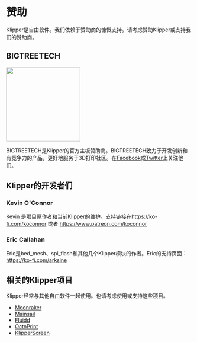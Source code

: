 # 赞助

Klipper是自由软件。我们依赖于赞助商的慷慨支持。请考虑赞助Klipper或支持我们的赞助商。

## BIGTREETECH

[<img src="./img/sponsors/BTT_BTT.png" width="200" />](https://bigtree-tech.com/collections/all-products)

BIGTREETECH是Klipper的官方主板赞助商。BIGTREETECH致力于开发创新和有竞争力的产品，更好地服务于3D打印社区。在[Facebook](https://www.facebook.com/BIGTREETECH)或[Twitter](https://twitter.com/BigTreeTech)上关注他们。

## Klipper的开发者们

### Kevin O'Connor

Kevin 是项目原作者和当前Klipper的维护。支持链接在<https://ko-fi.com/koconnor> 或者 <https://www.patreon.com/koconnor>

### Eric Callahan

Eric是bed_mesh、spi_flash和其他几个Klipper模块的作者。Eric的支持页面：<https://ko-fi.com/arksine>

## 相关的Klipper项目

Klipper经常与其他自由软件一起使用。也请考虑使用或支持这些项目。

* [Moonraker](https://github.com/Arksine/moonraker)
* [Mainsail](https://github.com/mainsail-crew/mainsail)
* [Fluidd](https://github.com/fluidd-core/fluidd)
* [OctoPrint](https://octoprint.org/)
* [KlipperScreen](https://github.com/jordanruthe/KlipperScreen)
